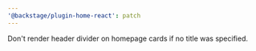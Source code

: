 ```yaml
---
'@backstage/plugin-home-react': patch
---
```


Don't render header divider on homepage cards if no title was specified.
